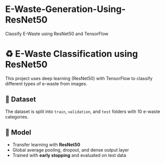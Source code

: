 # E-Waste-Generation-Using-ResNet50
Classify E-Waste using ResNet50 and TensorFlow
# ♻️ E-Waste Classification using ResNet50

This project uses deep learning (ResNet50) with TensorFlow to classify different types of e-waste from images.

## 📂 Dataset
The dataset is split into `train`, `validation`, and `test` folders with 10 e-waste categories.

## 🧠 Model
- Transfer learning with **ResNet50**
- Global average pooling, dropout, and dense output layer
- Trained with **early stopping** and evaluated on test data

